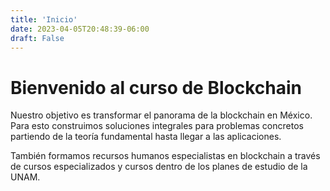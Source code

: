 ```yaml
---
title: 'Inicio'
date: 2023-04-05T20:48:39-06:00
draft: False
---
```


# Bienvenido al curso de Blockchain

Nuestro objetivo es transformar el panorama de la blockchain en México. Para esto construimos soluciones integrales para problemas concretos partiendo de la teoría fundamental hasta llegar a las aplicaciones. 

También formamos recursos humanos especialistas en blockchain a través de cursos especializados y cursos dentro de los planes de estudio de la UNAM.